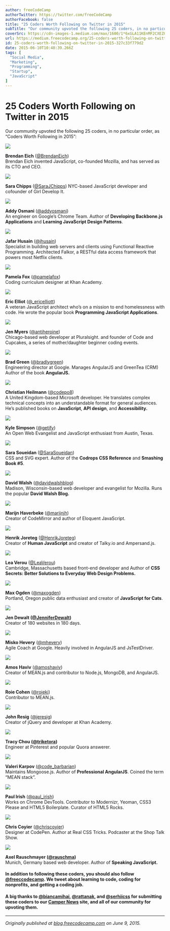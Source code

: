 ```yaml
---
author: freeCodeCamp
authorTwitter: https://twitter.com/freeCodeCamp
authorFacebook: false
title: "25 Coders Worth Following on Twitter in 2015"
subTitle: "Our community upvoted the following 25 coders, in no particular order, as “Coders Worth Following in 2015”:..."
coverSrc: https://cdn-images-1.medium.com/max/1600/1*6xGLA11KEnMF2CXEZQQcfA.png
url: https://medium.freecodecamp.org/25-coders-worth-following-on-twitter-in-2015-327c33f779d2
id: 25-coders-worth-following-on-twitter-in-2015-327c33f779d2
date: 2015-06-10T10:48:39.266Z
tags: [
  "Social Media",
  "Marketing",
  "Programming",
  "Startup",
  "JavaScript"
]
---
```

# 25 Coders Worth Following on Twitter in 2015

Our community upvoted the following 25 coders, in no particular order, as “Coders Worth Following in 2015”:



![](https://cdn-images-1.medium.com/max/1600/1*6xGLA11KEnMF2CXEZQQcfA.png)



**Brendan Eich** ([@BrendanEich](https://twitter.com/intent/user?screen_name=BrendanEich))  
Brendan Eich invented JavaScript, co-founded Mozilla, and has served as its CTO and CEO.



![](https://cdn-images-1.medium.com/max/1600/0*dqHBX2bhdYnA9sLx.png)



**Sara Chipps** ([@SaraJChipps](https://twitter.com/intent/user?screen_name=SaraJChipps)) NYC-based JavaScript developer and cofounder of Girl Develop It.



![](https://cdn-images-1.medium.com/max/1600/0*qJz9YwV2tKO8CkrN.jpg)



**Addy Osmani** ([@addyosmani](https://twitter.com/intent/user?screen_name=addyosmani))  
An engineer on Google’s Chrome Team. Author of **Developing Backbone.js Applications** and **Learning JavaScript Design Patterns**.



![](https://cdn-images-1.medium.com/max/1600/0*fbAN_RPkNiO_NB_n.jpeg)



**Jafar Husain** ([@jhusain](https://twitter.com/intent/user?screen_name=jhusain))  
Specialist in building web servers and clients using Functional Reactive Programming. Architected Falkor, a RESTful data access framework that powers most Netflix clients.



![](https://cdn-images-1.medium.com/max/1600/1*EwGqi7PKjMOMZi-g9xLjTg.png)



**Pamela Fox** ([@pamelafox](https://twitter.com/intent/user?screen_name=pamelafox))  
Coding curriculum designer at Khan Academy.



![](https://cdn-images-1.medium.com/max/1600/0*GkoaDBkIfZgR4cIr.jpeg)



**Eric Elliot** ([@_ericelliott](https://twitter.com/intent/user?screen_name=_ericelliott))  
A veteran JavaScript architect who’s on a mission to end homelessness with code. He wrote the popular book **Programming JavaScript Applications**.



![](https://cdn-images-1.medium.com/max/1600/0*PphgllKrDBtzRXNd.png)



**Jen Myers** ([@antiheroine](https://twitter.com/intent/user?screen_name=antiheroine))  
Chicago-based web developer at Pluralsight. and founder of Code and Cupcakes, a series of mother/daughter beginner coding events.



![](https://cdn-images-1.medium.com/max/1600/0*nGg64qC_5sxZGUzn.jpeg)



**Brad Green** ([@bradlygreen](https://twitter.com/intent/user?screen_name=bradlygreen))  
Engineering director at Google. Manages AngularJS and GreenTea (CRM) Author of the book **AngularJS.**



![](https://cdn-images-1.medium.com/max/1600/1*Jm6vsRmROzk3sBN-NC2PKQ.png)



**Christian Heilmann** ([@codepo8](https://twitter.com/intent/user?screen_name=codepo8))  
A United Kingdom-based Microsoft developer. He translates complex technical concepts into an understandable format for general audiences. He’s published books on **JavaScript**, **API design**, and **Accessibility.**



![](https://cdn-images-1.medium.com/max/1600/1*6AN3qsi-146EnhsQT2kMpw.png)



**Kyle Simpson** ([@getify](https://twitter.com/intent/user?screen_name=getify))  
An Open Web Evangelist and JavaScript enthusiast from Austin, Texas.



![](https://cdn-images-1.medium.com/max/1600/0*uRJU_wWSyDDJ4tW7.png)



**Sara Soueidan** ([@SaraSoueidan](https://twitter.com/intent/user?screen_name=SaraSoueidan))  
CSS and SVG expert. Author of the **Codrops CSS Reference** and **Smashing Book #5**.



![](https://cdn-images-1.medium.com/max/1600/1*BGsX32trMEdDxfKXYwgeLQ.png)



**David Walsh** ([@davidwalshblog](https://twitter.com/intent/user?screen_name=davidwalshblog))  
Madison, Wisconsin-based web developer and evangelist for Mozilla. Runs the popular **David Walsh Blog.**



![](https://cdn-images-1.medium.com/max/1600/1*FPG9gODXtF5Mfl2g616fdQ.png)



**Marijn Haverbeke** ([@marijnjh](https://twitter.com/intent/user?screen_name=marijnjh))  
Creator of CodeMirror and author of Eloquent JavaScript.



![](https://cdn-images-1.medium.com/max/1600/0*BrpVkCK45aInREh-.jpeg)



**Henrik Joreteg** ([@HenrikJoreteg](https://twitter.com/intent/user?screen_name=HenrikJoreteg))  
Creator of **Human JavaScript** and creator of Talky.io and Ampersand.js.



![](https://cdn-images-1.medium.com/max/1600/1*Ru57zLbDx38i47minNLZfQ.png)



**Lea Verou** ([@LeaVerou](https://twitter.com/intent/user?screen_name=LeaVerou))  
Cambridge, Massachusetts based front-end developer and Author of **CSS Secrets: Better Solutions to Everyday Web Design Problems.**



![](https://cdn-images-1.medium.com/max/1600/1*mhVujxLIG1g7s6SovheQaA.png)



**Max Ogden** ([@maxogden](https://twitter.com/intent/user?screen_name=maxogden))  
Portland, Oregon public data enthusiast and creator of **JavaScript for Cats**.



![](https://cdn-images-1.medium.com/max/1600/0*XqK0m-DScSefRpBe.png)



**Jen Dewalt (**[**@JenniferDewalt**](https://twitter.com/intent/user?screen_name=jenniferdewalt)**)**  
Creator of 180 websites in 180 days.



![](https://cdn-images-1.medium.com/max/1600/0*zHTB_dYudIG-OZg-.jpeg)



**Misko Hevery** ([@mhevery](https://twitter.com/intent/user?screen_name=mhevery))  
Agile Coach at Google. Heavily involved in AngularJS and JsTestDriver.



![](https://cdn-images-1.medium.com/max/1600/1*-d2C-CnhDlUzF867fls2Uw.png)



**Amos Haviv** ([@amoshaviv](https://twitter.com/intent/user?screen_name=amoshaviv))  
Creator of MEAN.js and contributor to Node.js, MongoDB, and AngularJS.



![](https://cdn-images-1.medium.com/max/1600/0*i1nuo2reBzbJUa3m.jpeg)



**Roie Cohen** ([@roieki](https://twitter.com/intent/user?screen_name=roieki))  
Contributor to MEAN.js.



![](https://cdn-images-1.medium.com/max/1600/0*Wt7TtpZTVQZ5Sbfb.jpeg)



**John Resig** ([@jeresig](https://twitter.com/intent/user?screen_name=jeresig))  
Creator of jQuery and developer at Khan Academy.



![](https://cdn-images-1.medium.com/max/1600/0*1_blmlgiMYwJF8gK.jpg)



**Tracy Chou (**[**@triketora**](https://twitter.com/intent/user?screen_name=triketora)**)**  
Engineer at Pinterest and popular Quora answerer.



![](https://cdn-images-1.medium.com/max/1600/0*LY6hLZrftIRtKO9O.png)



**Valeri Karpov** ([@code_barbarian](https://twitter.com/intent/user?screen_name=code_barbarian))  
Maintains Mongoose.js. Author of **Professional AngularJS**. Coined the term “MEAN stack”.



![](https://cdn-images-1.medium.com/max/1600/0*pCAb9vT3SqTcjtrm.jpeg)



**Paul Irish** ([@paul_irish](https://twitter.com/intent/user?screen_name=paul_irish))  
Works on Chrome DevTools. Contributor to Modernizr, Yeoman, CSS3 Please and HTML5 Boilerplate. Curator of HTML5 Rocks.



![](https://cdn-images-1.medium.com/max/1600/0*lcRWpcjduY-t-qYS.jpg)



**Chris Coyier** ([@chriscoyier](https://twitter.com/intent/user?screen_name=chriscoyier))  
Designer at CodePen. Author at Real CSS Tricks. Podcaster at the Shop Talk Show.



![](https://cdn-images-1.medium.com/max/1600/0*oVGV2w21_eQA1MBh.jpeg)



**Axel Rauschmayer (**[**@rauschma**](https://twitter.com/intent/user?screen_name=rauschma)**)**  
Munich, Germany based web developer. Author of **Speaking JavaScript.**

#### In addition to following these coders, you should also follow [@freeccodecamp](https://twitter.com/intent/user?screen_name=freecodecamp). We tweet about learning to code, coding for nonprofits, and getting a coding job.

#### A big thanks to [@biancamihai](https://twitter.com/intent/user?screen_name=bubuslubu), [@rattanak](https://twitter.com/intent/user?screen_name=rattanakc), and [@serhiicss](https://twitter.com/intent/user?screen_name=serhiicss) for submitting these coders to our [Camper News](http://freecodecamp.com/news) site, and all of our community for upvoting them.











* * *







_Originally published at_ [_blog.freecodecamp.com_](http://blog.freecodecamp.com/2015/06/25-coders-worth-following-on-twitter-in-2015.html) _on June 9, 2015._









